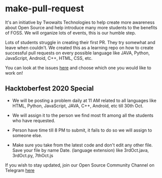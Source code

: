 # make-pull-request

It's an initiative by Twowaits Technologies to help create more awareness about Open Source and help introduce many more students to the benefits of FOSS. We will organize lots of events, this is our humble step.

Lots of students struggle in creating their first PR. They try somewhat and leave when couldn't. We created this as a learning repo on how to create successful pull requests on every possible language like JAVA, Python, JavaScript, Android, C++, HTML, CSS, etc.

You can look at the issues [here](https://github.com/twowaits/make-pull-request/issues) and choose which one you would like to work on! 

## Hacktoberfest 2020 Special

- We will be posting a problem daily at 11 AM related to all languages like HTML, Python, JavaScript, JAVA, C++, Android, etc till 30th Oct.

- We will assign it to the person we find most fit among all the students who have requested.

- Person have time till 8 PM to submit, it fails to do so we will assign to someone else.

- Make sure you take from the latest code and don't edit any other file. Save your file by name Date. (language extension) like 3rdOct.java, 3rdOct.py, 7thOct.js

If you wish to stay updated, join our Open Source Community Channel on Telegram [here](https://t.me/joinchat/AAAAAFbbJqzUyF18Okx94A)
